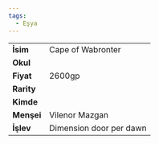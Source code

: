 ```yaml
---  
tags:
  - Eşya  
---  
```

  
|  |  |  
|---|---|  
| **İsim** | Cape of Wabronter|  
| **Okul** | |  
| **Fiyat** | 2600gp|  
| **Rarity** | |  
| **Kimde** | |  
| **Menşei** | Vilenor Mazgan|  
| **İşlev** | Dimension door per dawn|  
